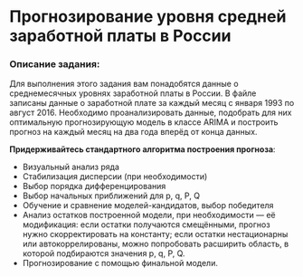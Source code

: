 # Прогнозирование уровня средней заработной платы в России
### Описание задания:
Для выполнения этого задания вам понадобятся данные о среднемесячных уровнях заработной платы в России. В файле записаны данные о заработной плате за каждый месяц с января 1993 по август 2016.
Необходимо проанализировать данные, подобрать для них оптимальную прогнозирующую модель в классе ARIMA и построить прогноз на каждый месяц на два года вперёд от конца данных.


**Придерживайтесь стандартного алгоритма построения прогноза**:

* Визуальный анализ ряда
* Стабилизация дисперсии (при необходимости)
* Выбор порядка дифференцирования
* Выбор начальных приближений для p, q, P, Q
* Обучение и сравнение моделей-кандидатов, выбор победителя
* Анализ остатков построенной модели, при необходимости — её модификация: если остатки получаются смещёнными, прогноз нужно скорректировать на константу; если остатки нестационарны или автокоррелированы, можно попробовать расширить область, в которой подбираются значения p, q, P, Q.
* Прогнозирование с помощью финальной модели.